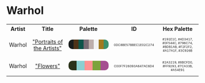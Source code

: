 
<!DOCTYPE html>
<html><body>
<h1>Warhol</h1>
<table style="width:100%">
<tr><th style="text-align: center; vertical-align: middle;">Artist</th><th style="text-align: center; vertical-align: middle;">Title</th><th style="text-align: center; vertical-align: middle;">Palette</th><th style="text-align: center; vertical-align: middle;">ID</th><th style="text-align: center; vertical-align: middle;">Hex Palette</th></tr>
<tr><td style="text-align: center; vertical-align: middle;"><p style="font-size:14px">Warhol</p></td> <td style="text-align: center; vertical-align: middle;"><a href=https://www.nga.gov/collection/art-object-page.136329.html style="font-size:14px">"Portraits of the Artists"</a></td> <td style="text-align: center; vertical-align: middle;"><img style="border-radius: 10px;" src="../media/swatches/0DC8BE57BBEC1E02C274.jpg" height="25"></td> <td style="text-align: center; vertical-align: middle;"><p style="font-size:8px">0DC8BE57BBEC1E02C274</p></td> <td style="text-align: center; vertical-align: middle;"><p style="font-size:8px">#191E1C, #4D3417, #0F544C, #796C74, #BDB1AB, #F2F2F2, #A17A1F, #3C926B</p></td></tr>
<tr><td style="text-align: center; vertical-align: middle;"><p style="font-size:14px">Warhol</p></td> <td style="text-align: center; vertical-align: middle;"><a href=https://www.nga.gov/collection/art-object-page.144934.html style="font-size:14px">"Flowers"</a></td> <td style="text-align: center; vertical-align: middle;"><img style="border-radius: 10px;" src="../media/swatches/C00F7F26093A647AC6D4.jpg" height="25"></td> <td style="text-align: center; vertical-align: middle;"><p style="font-size:8px">C00F7F26093A647AC6D4</p></td> <td style="text-align: center; vertical-align: middle;"><p style="font-size:8px">#2A3219, #8BCFD0, #FF9293, #7CA33B, #A54E91</p></td></tr>
</table>
</body></html>
